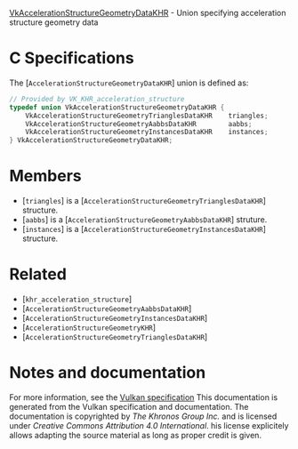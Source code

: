 [VkAccelerationStructureGeometryDataKHR](https://www.khronos.org/registry/vulkan/specs/1.3-extensions/man/html/VkAccelerationStructureGeometryDataKHR.html) - Union specifying acceleration structure geometry data

# C Specifications
The [`AccelerationStructureGeometryDataKHR`] union is defined as:
```c
// Provided by VK_KHR_acceleration_structure
typedef union VkAccelerationStructureGeometryDataKHR {
    VkAccelerationStructureGeometryTrianglesDataKHR    triangles;
    VkAccelerationStructureGeometryAabbsDataKHR        aabbs;
    VkAccelerationStructureGeometryInstancesDataKHR    instances;
} VkAccelerationStructureGeometryDataKHR;
```

# Members
- [`triangles`] is a [`AccelerationStructureGeometryTrianglesDataKHR`] structure.
- [`aabbs`] is a [`AccelerationStructureGeometryAabbsDataKHR`] struture.
- [`instances`] is a [`AccelerationStructureGeometryInstancesDataKHR`] structure.

# Related
- [`khr_acceleration_structure`]
- [`AccelerationStructureGeometryAabbsDataKHR`]
- [`AccelerationStructureGeometryInstancesDataKHR`]
- [`AccelerationStructureGeometryKHR`]
- [`AccelerationStructureGeometryTrianglesDataKHR`]

# Notes and documentation
For more information, see the [Vulkan specification](https://www.khronos.org/registry/vulkan/specs/1.3-extensions/html/vkspec.html)
This documentation is generated from the Vulkan specification and documentation.
The documentation is copyrighted by *The Khronos Group Inc.* and is licensed under *Creative Commons Attribution 4.0 International*.
his license explicitely allows adapting the source material as long as proper credit is given.
        